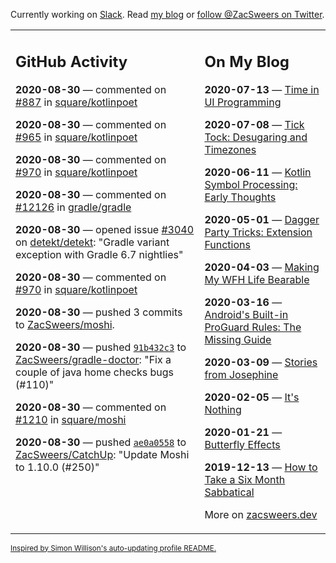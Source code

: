 Currently working on [Slack](https://slack.com/). Read [my blog](https://zacsweers.dev/) or [follow @ZacSweers on Twitter](https://twitter.com/ZacSweers).

<table><tr><td valign="top" width="60%">

## GitHub Activity
<!-- githubActivity starts -->
**2020-08-30** — commented on [#887](https://github.com/square/kotlinpoet/issues/887#issuecomment-683465618) in [square/kotlinpoet](https://api.github.com/repos/square/kotlinpoet)

**2020-08-30** — commented on [#965](https://github.com/square/kotlinpoet/issues/965#issuecomment-683465541) in [square/kotlinpoet](https://api.github.com/repos/square/kotlinpoet)

**2020-08-30** — commented on [#970](https://github.com/square/kotlinpoet/pull/970#issuecomment-683465221) in [square/kotlinpoet](https://api.github.com/repos/square/kotlinpoet)

**2020-08-30** — commented on [#12126](https://github.com/gradle/gradle/issues/12126#issuecomment-683464072) in [gradle/gradle](https://api.github.com/repos/gradle/gradle)

**2020-08-30** — opened issue [#3040](https://api.github.com/repos/detekt/detekt/issues/3040) on [detekt/detekt](https://api.github.com/repos/detekt/detekt): "Gradle variant exception with Gradle 6.7 nightlies"

**2020-08-30** — commented on [#970](https://github.com/square/kotlinpoet/pull/970#issuecomment-683461277) in [square/kotlinpoet](https://api.github.com/repos/square/kotlinpoet)

**2020-08-30** — pushed 3 commits to [ZacSweers/moshi](https://api.github.com/repos/ZacSweers/moshi).

**2020-08-30** — pushed [`91b432c3`](https://github.com/ZacSweers/gradle-doctor/commit/91b432c3d72d5ce29e86acc0091827c44f64029f) to [ZacSweers/gradle-doctor](https://api.github.com/repos/ZacSweers/gradle-doctor): "Fix a couple of java home checks bugs (#110)"

**2020-08-30** — commented on [#1210](https://github.com/square/moshi/pull/1210#issuecomment-683458038) in [square/moshi](https://api.github.com/repos/square/moshi)

**2020-08-30** — pushed [`ae0a0558`](https://github.com/ZacSweers/CatchUp/commit/ae0a0558a8b50f328fc773132ac8259db1579a70) to [ZacSweers/CatchUp](https://api.github.com/repos/ZacSweers/CatchUp): "Update Moshi to 1.10.0 (#250)"
<!-- githubActivity ends -->
</td><td valign="top" width="40%">

## On My Blog
<!-- blog starts -->
**2020-07-13** — [Time in UI Programming](https://www.zacsweers.dev/time-in-ui/)

**2020-07-08** — [Tick Tock: Desugaring and Timezones](https://www.zacsweers.dev/ticktock-desugaring-timezones/)

**2020-06-11** — [Kotlin Symbol Processing: Early Thoughts](https://www.zacsweers.dev/kotlin-symbol-processor-early-thoughts/)

**2020-05-01** — [Dagger Party Tricks: Extension Functions](https://www.zacsweers.dev/dagger-party-tricks-extension-functions/)

**2020-04-03** — [Making My WFH Life Bearable](https://www.zacsweers.dev/making-wfh-life-bearable/)

**2020-03-16** — [Android's Built-in ProGuard Rules: The Missing Guide](https://www.zacsweers.dev/android-proguard-rules/)

**2020-03-09** — [Stories from Josephine](https://www.zacsweers.dev/stories-from-josephine/)

**2020-02-05** — [It's Nothing](https://www.zacsweers.dev/its-nothing/)

**2020-01-21** — [Butterfly Effects](https://www.zacsweers.dev/butterfly-effects/)

**2019-12-13** — [How to Take a Six Month Sabbatical](https://www.zacsweers.dev/how-to-take-a-six-month-sabbatical/)
<!-- blog ends -->
More on [zacsweers.dev](https://zacsweers.dev/)
</td></tr></table>

<sub><a href="https://simonwillison.net/2020/Jul/10/self-updating-profile-readme/">Inspired by Simon Willison's auto-updating profile README.</a></sub>